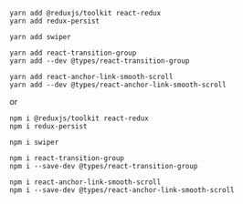     yarn add @reduxjs/toolkit react-redux
    yarn add redux-persist

    yarn add swiper

    yarn add react-transition-group
    yarn add --dev @types/react-transition-group

    yarn add react-anchor-link-smooth-scroll
    yarn add --dev @types/react-anchor-link-smooth-scroll

or

    npm i @reduxjs/toolkit react-redux
    npm i redux-persist

    npm i swiper

    npm i react-transition-group
    npm i --save-dev @types/react-transition-group

    npm i react-anchor-link-smooth-scroll
    npm i --save-dev @types/react-anchor-link-smooth-scroll

